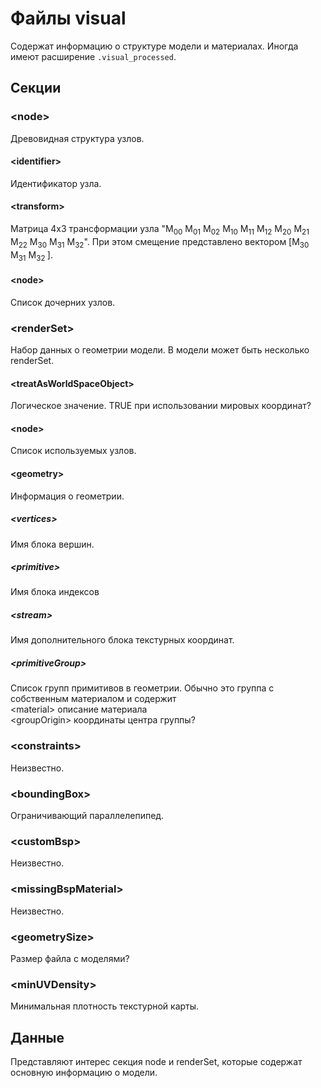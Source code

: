 # Файлы visual

Содержат информацию о структуре модели и материалах. Иногда имеют расширение `.visual_processed`.

## Секции

### &lt;node&gt;

Древовидная структура узлов.

#### &lt;identifier&gt;

Идентификатор узла.

#### &lt;transform&gt;

Матрица 4x3 трансформации узла "M<sub>00</sub> M<sub>01</sub> M<sub>02</sub> M<sub>10</sub> M<sub>11</sub> M<sub>12</sub> M<sub>20</sub> M<sub>21</sub> M<sub>22</sub> M<sub>30</sub> M<sub>31</sub> M<sub>32</sub>". При этом смещение представлено вектором \[M<sub>30</sub> M<sub>31</sub> M<sub>32 </sub>\].

#### &lt;node&gt;

Список дочерних узлов.

### &lt;renderSet&gt;

Набор данных о геометрии модели. В модели может быть несколько renderSet.

#### &lt;treatAsWorldSpaceObject&gt;

Логическое значение. TRUE при использовании мировых координат?

#### &lt;node&gt;

Список используемых узлов.

#### &lt;geometry&gt;

Информация о геометрии.

##### &lt;vertices&gt;

Имя блока вершин.

##### &lt;primitive&gt;

Имя блока индексов

##### &lt;stream&gt;

Имя дополнительного блока текстурных координат.

##### &lt;primitiveGroup&gt;

Список групп примитивов в геометрии. Обычно это группа с собственным материалом и содержит   
&lt;material&gt; описание материала  
&lt;groupOrigin&gt; координаты центра группы?

### &lt;constraints&gt;

Неизвестно.

### &lt;boundingBox&gt;

Ограничивающий параллелепипед.

### &lt;customBsp&gt;

Неизвестно.

### &lt;missingBspMaterial&gt;

Неизвестно.

### &lt;geometrySize&gt;

Размер файла с моделями?

### &lt;minUVDensity&gt;

Минимальная плотность текстурной карты.

## Данные

Представляют интерес секция node и renderSet, которые содержат основную информацию о модели.
